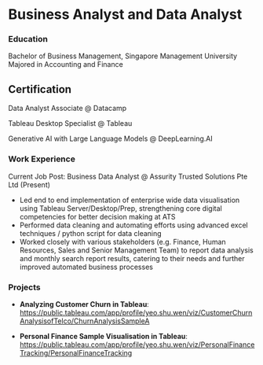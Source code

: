 # Business Analyst and Data Analyst

### Education
Bachelor of Business Management, Singapore Management University
Majored in Accounting and Finance

## Certification
Data Analyst Associate @ Datacamp

Tableau Desktop Specialist @ Tableau

Generative AI with Large Language Models @ DeepLearning.AI

### Work Experience
Current Job Post: Business Data Analyst @ Assurity Trusted Solutions Pte Ltd (Present)

- Led end to end implementation of enterprise wide data visualisation using Tableau Server/Desktop/Prep, strengthening core digital competencies for better decision making at ATS
- Performed data cleaning and automating efforts using advanced excel techniques / python script for data cleaning
- Worked closely with various stakeholders (e.g. Finance, Human Resources, Sales and Senior Management Team) to report data analysis and monthly search report results, catering to their needs and further improved automated business processes 
 
### Projects
- **Analyzing Customer Churn in Tableau**: https://public.tableau.com/app/profile/yeo.shu.wen/viz/CustomerChurnAnalysisofTelco/ChurnAnalysisSampleA

- **Personal Finance Sample Visualisation in Tableau**: https://public.tableau.com/app/profile/yeo.shu.wen/viz/PersonalFinanceTracking/PersonalFinanceTracking
